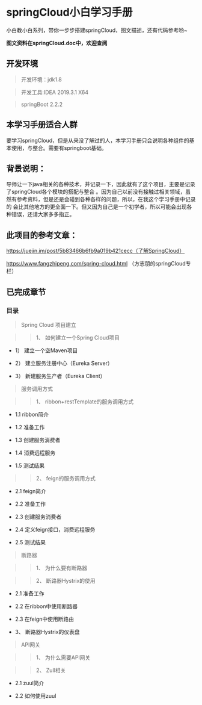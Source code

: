 # springCloud小白学习手册
小白教小白系列，带你一步步搭建springCloud，图文描述，还有代码参考哟~

**图文资料在springCloud.doc中，欢迎查阅**

## 开发环境
>开发环境：jdk1.8

>开发工具:IDEA 2019.3.1 X64

>springBoot 2.2.2

## 本学习手册适合人群
要学习springCloud，但是从来没了解过的人，本学习手册只会说明各种组件的基本使用，与整合。需要有springboot基础。


## 背景说明：
导师让一下java相关的各种技术，并记录一下，因此就有了这个项目，主要是记录了springCloud各个模块的搭配与整合
。因为自己以前没有接触过相关领域，虽然有参考资料，但是还是会碰到各种各样的问题，所以，在我这个学习手册中记录的
会比其他地方的更全面一下。但又因为自己是一个初学者，所以可能会出现各种错误，还请大家多多指正。

## 此项目的参考文章：

https://juejin.im/post/5b83466b6fb9a019b421cecc（了解SpringCloud）

https://www.fangzhipeng.com/spring-cloud.html （方志朋的springCloud专栏）

## 已完成章节

### 目录
>Spring Cloud 项目建立	

>>1、	如何建立一个Spring Cloud项目	

- 1）	建立一个空Maven项目	

- 2）	建立服务注册中心（Eureka Server）	

- 3）	新建服务生产者（Eureka Client）	

>服务调用方式	

>>1、	ribbon+restTemplate的服务调用方式	

- 1.1	ribbon简介	

- 1.2	准备工作	

- 1.3	创建服务消费者	

- 1.4	消费远程服务	

- 1.5	测试结果	

>>2、	feign的服务调用方式	

- 2.1	feign简介	

- 2.2	准备工作	

- 2.3	创建服务消费者	

- 2.4	定义feign接口，消费远程服务	

- 2.5	测试结果

>断路器	

>>1、	为什么要有断路器	

>>2、	断路器Hystrix的使用	

- 2.1	准备工作	

- 2.2	在ribbon中使用断路器	

- 2.3	在feign中使用断路由	

- 3、	断路器Hystrix的仪表盘	

>API网关

>>1、   为什么需要API网关

>>2、   Zull相关

- 2.1	zuul简介

- 2.2	如何使用zuul


 

